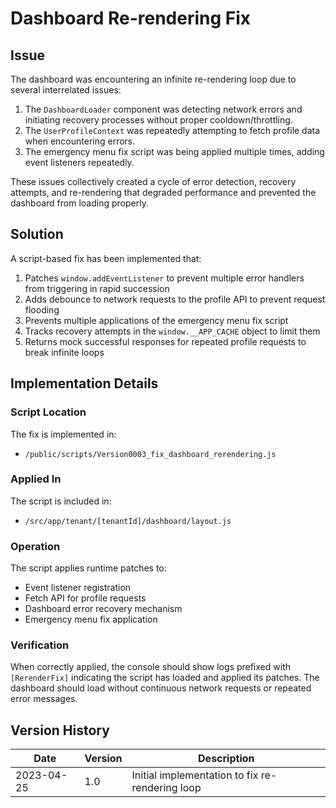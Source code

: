 # Dashboard Re-rendering Fix

## Issue
The dashboard was encountering an infinite re-rendering loop due to several interrelated issues:

1. The `DashboardLoader` component was detecting network errors and initiating recovery processes without proper cooldown/throttling.
2. The `UserProfileContext` was repeatedly attempting to fetch profile data when encountering errors.
3. The emergency menu fix script was being applied multiple times, adding event listeners repeatedly.

These issues collectively created a cycle of error detection, recovery attempts, and re-rendering that degraded performance and prevented the dashboard from loading properly.

## Solution
A script-based fix has been implemented that:

1. Patches `window.addEventListener` to prevent multiple error handlers from triggering in rapid succession
2. Adds debounce to network requests to the profile API to prevent request flooding
3. Prevents multiple applications of the emergency menu fix script
4. Tracks recovery attempts in the `window.__APP_CACHE` object to limit them
5. Returns mock successful responses for repeated profile requests to break infinite loops

## Implementation Details

### Script Location
The fix is implemented in:
- `/public/scripts/Version0003_fix_dashboard_rerendering.js`

### Applied In
The script is included in:
- `/src/app/tenant/[tenantId]/dashboard/layout.js`

### Operation
The script applies runtime patches to:
- Event listener registration
- Fetch API for profile requests
- Dashboard error recovery mechanism
- Emergency menu fix application

### Verification
When correctly applied, the console should show logs prefixed with `[RerenderFix]` indicating the script has loaded and applied its patches. The dashboard should load without continuous network requests or repeated error messages.

## Version History

| Date | Version | Description |
| ---- | ------- | ----------- |
| 2023-04-25 | 1.0 | Initial implementation to fix re-rendering loop | 